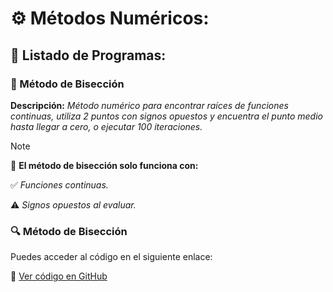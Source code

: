 # ⚙️ Métodos Numéricos:

## 📜 Listado de Programas: 

### 📌 Método de Bisección  
**Descripción:**  *Método numérico para encontrar raíces de funciones continuas, utiliza 2 puntos con signos opuestos y encuentra el punto medio hasta llegar a cero, o ejecutar 100 iteraciones.*  

> [!NOTE]  
> 📢 **El método de bisección solo funciona con:**  
>  
> ✅ *Funciones continuas.*  
>  
> ⚠️ *Signos opuestos al evaluar.*  

### 🔍 Método de Bisección  

Puedes acceder al código en el siguiente enlace:  

🔗 [Ver código en GitHub](https://github.com/k0k4depelover/Metodos-Numericos/blob/main/MetodoBiseccion.py)
